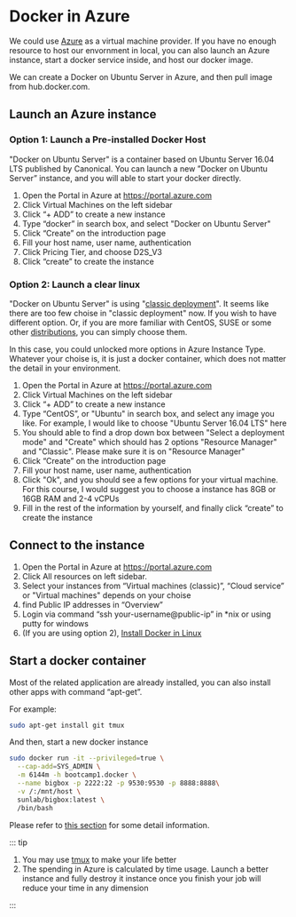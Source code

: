 ---
---
# Docker in Azure

We could use [Azure](https://azure.microsoft.com) as a virtual machine provider. If you have no enough resource to host our envornment in local, you can also launch an Azure instance, start a docker service inside, and host our docker image.

We can create a Docker on Ubuntu Server in Azure, and then pull image from hub.docker.com.

## Launch an Azure instance

### Option 1: Launch a Pre-installed Docker Host

"Docker on Ubuntu Server" is a container based on Ubuntu Server 16.04 LTS published by Canonical. You can launch a new ”Docker on Ubuntu Server” instance, and you will able to start your docker directly.

1. Open the Portal in Azure at <https://portal.azure.com>
2. Click Virtual Machines on the left sidebar
3. Click “+ ADD” to create a new instance
4. Type “docker” in search box, and select "Docker on Ubuntu Server"
5. Click “Create” on the introduction page
6. Fill your host name, user name, authentication
7. Click Pricing Tier, and choose D2S_V3
8. Click “create” to create the instance

### Option 2: Launch a clear linux

"Docker on Ubuntu Server" is using "[classic deployment](https://docs.microsoft.com/en-us/azure/azure-resource-manager/resource-manager-deployment-model)". It seems like there are too few choise in "classic deployment" now. If you wish to have different option.
Or, if you are more familiar with CentOS, SUSE or some other [distributions](https://en.wikipedia.org/wiki/Linux_distribution), you can simply choose them.

In this case, you could unlocked more options in Azure Instance Type. Whatever your choise is, it is just a docker container, which does not matter the detail in your environment.

1. Open the Portal in Azure at <https://portal.azure.com>
2. Click Virtual Machines on the left sidebar
3. Click “+ ADD” to create a new instance
4. Type “CentOS”, or "Ubuntu" in search box, and select any image you like. For example, I would like to choose "Ubuntu Server 16.04 LTS" here
5. You should able to find a drop down box between "Select a deployment mode" and "Create" which should has 2 options "Resource Manager" and "Classic". Please make sure it is on "Resource Manager"
6. Click “Create” on the introduction page
7. Fill your host name, user name, authentication
8. Click "Ok", and you should see a few options for your virtual machine. For this course, I would suggest you to choose a instance has 8GB or 16GB RAM and 2-4 vCPUs
9. Fill in the rest of the information by yourself, and finally click “create” to create the instance

## Connect to the instance

1. Open the Portal in Azure at <https://portal.azure.com>
2. Click All resources on left sidebar.
3. Select your instances from “Virtual machines (classic)”, “Cloud service” or "Virtual machines" depends on your choise
4. find Public IP addresses in “Overview”
5. Login via command “ssh your-username@public-ip” in *nix or using putty for windows
6. (If you are using option 2), [Install Docker in Linux](/env/env-local-docker-linux.html)

## Start a docker container

Most of the related application are already installed, you can also install other apps with command “apt-get”.

For example:

```bash
sudo apt-get install git tmux
```

And then, start a new docker instance

```bash
sudo docker run -it --privileged=true \
  --cap-add=SYS_ADMIN \
  -m 6144m -h bootcamp1.docker \
  --name bigbox -p 2222:22 -p 9530:9530 -p 8888:8888\
  -v /:/mnt/host \
  sunlab/bigbox:latest \
  /bin/bash
```

Please refer to [this section](/env/env-local-docker.html#_2-pull-and-run-docker-image) for some detail information.

::: tip

1. You may use [tmux](https://tmux.github.io/) to make your life better
2. The spending in Azure is calculated by time usage. Launch a better instance and fully destroy it instance once you finish your job will reduce your time in any dimension

:::
